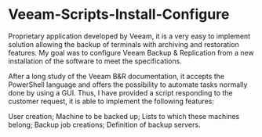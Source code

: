 # Veeam-Scripts-Install-Configure

Proprietary application developed by Veeam, it is a very easy to implement solution allowing the backup of terminals with archiving and restoration features.
My goal was to configure Veeam Backup & Replication from a new installation of the software to meet the specifications.

After a long study of the Veeam B&R documentation, it accepts the PowerShell language and offers the possibility to automate tasks normally done by using a GUI.
Thus, I have provided a script responding to the customer request, it is able to implement the following features:

User creation;
Machine to be backed up;
Lists to which these machines belong; Backup job creations;
Definition of backup servers.
